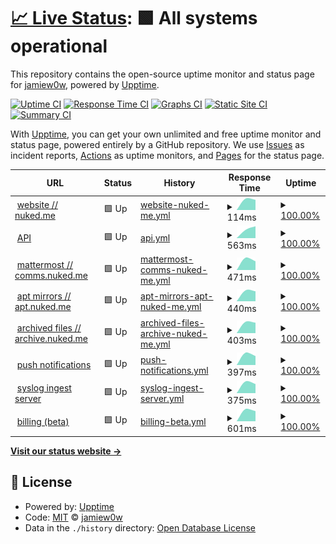 # [📈 Live Status](https://status.nuked.me): <!--live status--> **🟩 All systems operational**

This repository contains the open-source uptime monitor and status page for [jamiew0w](jamie.ie), powered by [Upptime](https://github.com/upptime/upptime).

[![Uptime CI](https://github.com/jamiew0w/status.nuked.me/workflows/Uptime%20CI/badge.svg)](https://github.com/upptime/upptime/actions?query=workflow%3A%22Uptime+CI%22)
[![Response Time CI](https://github.com/jamiew0w/status.nuked.me/workflows/Response%20Time%20CI/badge.svg)](https://github.com/upptime/upptime/actions?query=workflow%3A%22Response+Time+CI%22)
[![Graphs CI](https://github.com/jamiew0w/status.nuked.me/workflows/Graphs%20CI/badge.svg)](https://github.com/upptime/upptime/actions?query=workflow%3A%22Graphs+CI%22)
[![Static Site CI](https://github.com/jamiew0w/status.nuked.me/workflows/Static%20Site%20CI/badge.svg)](https://github.com/upptime/upptime/actions?query=workflow%3A%22Static+Site+CI%22)
[![Summary CI](https://github.com/jamiew0w/status.nuked.me/workflows/Summary%20CI/badge.svg)](https://github.com/upptime/upptime/actions?query=workflow%3A%22Summary+CI%22)

With [Upptime](https://upptime.js.org), you can get your own unlimited and free uptime monitor and status page, powered entirely by a GitHub repository. We use [Issues](https://github.com/jamiew0w/status.nuked.me/issues) as incident reports, [Actions](https://github.com/jamiew0w/status.nuked.me/actions) as uptime monitors, and [Pages](https://status.nuked.me) for the status page.

<!--start: status pages-->
<!-- This summary is generated by Upptime (https://github.com/upptime/upptime) -->
<!-- Do not edit this manually, your changes will be overwritten -->
<!-- prettier-ignore -->
| URL | Status | History | Response Time | Uptime |
| --- | ------ | ------- | ------------- | ------ |
| <img alt="" src="https://favicons.githubusercontent.com/nuked.me" height="13"> [website // nuked.me](https://nuked.me) | 🟩 Up | [website-nuked-me.yml](https://github.com/jamiew0w/status.nuked.me/commits/HEAD/history/website-nuked-me.yml) | <details><summary><img alt="Response time graph" src="./graphs/website-nuked-me/response-time-week.png" height="20"> 114ms</summary><br><a href="https://status.nuked.me/history/website-nuked-me"><img alt="Response time 114" src="https://img.shields.io/endpoint?url=https%3A%2F%2Fraw.githubusercontent.com%2Fjamiew0w%2Fstatus.nuked.me%2FHEAD%2Fapi%2Fwebsite-nuked-me%2Fresponse-time.json"></a><br><a href="https://status.nuked.me/history/website-nuked-me"><img alt="24-hour response time 67" src="https://img.shields.io/endpoint?url=https%3A%2F%2Fraw.githubusercontent.com%2Fjamiew0w%2Fstatus.nuked.me%2FHEAD%2Fapi%2Fwebsite-nuked-me%2Fresponse-time-day.json"></a><br><a href="https://status.nuked.me/history/website-nuked-me"><img alt="7-day response time 114" src="https://img.shields.io/endpoint?url=https%3A%2F%2Fraw.githubusercontent.com%2Fjamiew0w%2Fstatus.nuked.me%2FHEAD%2Fapi%2Fwebsite-nuked-me%2Fresponse-time-week.json"></a><br><a href="https://status.nuked.me/history/website-nuked-me"><img alt="30-day response time 114" src="https://img.shields.io/endpoint?url=https%3A%2F%2Fraw.githubusercontent.com%2Fjamiew0w%2Fstatus.nuked.me%2FHEAD%2Fapi%2Fwebsite-nuked-me%2Fresponse-time-month.json"></a><br><a href="https://status.nuked.me/history/website-nuked-me"><img alt="1-year response time 114" src="https://img.shields.io/endpoint?url=https%3A%2F%2Fraw.githubusercontent.com%2Fjamiew0w%2Fstatus.nuked.me%2FHEAD%2Fapi%2Fwebsite-nuked-me%2Fresponse-time-year.json"></a></details> | <details><summary><a href="https://status.nuked.me/history/website-nuked-me">100.00%</a></summary><a href="https://status.nuked.me/history/website-nuked-me"><img alt="All-time uptime 100.00%" src="https://img.shields.io/endpoint?url=https%3A%2F%2Fraw.githubusercontent.com%2Fjamiew0w%2Fstatus.nuked.me%2FHEAD%2Fapi%2Fwebsite-nuked-me%2Fuptime.json"></a><br><a href="https://status.nuked.me/history/website-nuked-me"><img alt="24-hour uptime 100.00%" src="https://img.shields.io/endpoint?url=https%3A%2F%2Fraw.githubusercontent.com%2Fjamiew0w%2Fstatus.nuked.me%2FHEAD%2Fapi%2Fwebsite-nuked-me%2Fuptime-day.json"></a><br><a href="https://status.nuked.me/history/website-nuked-me"><img alt="7-day uptime 100.00%" src="https://img.shields.io/endpoint?url=https%3A%2F%2Fraw.githubusercontent.com%2Fjamiew0w%2Fstatus.nuked.me%2FHEAD%2Fapi%2Fwebsite-nuked-me%2Fuptime-week.json"></a><br><a href="https://status.nuked.me/history/website-nuked-me"><img alt="30-day uptime 100.00%" src="https://img.shields.io/endpoint?url=https%3A%2F%2Fraw.githubusercontent.com%2Fjamiew0w%2Fstatus.nuked.me%2FHEAD%2Fapi%2Fwebsite-nuked-me%2Fuptime-month.json"></a><br><a href="https://status.nuked.me/history/website-nuked-me"><img alt="1-year uptime 100.00%" src="https://img.shields.io/endpoint?url=https%3A%2F%2Fraw.githubusercontent.com%2Fjamiew0w%2Fstatus.nuked.me%2FHEAD%2Fapi%2Fwebsite-nuked-me%2Fuptime-year.json"></a></details>
| <img alt="" src="https://favicons.githubusercontent.com/api.nuked.me" height="13"> [API](https://api.nuked.me) | 🟩 Up | [api.yml](https://github.com/jamiew0w/status.nuked.me/commits/HEAD/history/api.yml) | <details><summary><img alt="Response time graph" src="./graphs/api/response-time-week.png" height="20"> 563ms</summary><br><a href="https://status.nuked.me/history/api"><img alt="Response time 563" src="https://img.shields.io/endpoint?url=https%3A%2F%2Fraw.githubusercontent.com%2Fjamiew0w%2Fstatus.nuked.me%2FHEAD%2Fapi%2Fapi%2Fresponse-time.json"></a><br><a href="https://status.nuked.me/history/api"><img alt="24-hour response time 399" src="https://img.shields.io/endpoint?url=https%3A%2F%2Fraw.githubusercontent.com%2Fjamiew0w%2Fstatus.nuked.me%2FHEAD%2Fapi%2Fapi%2Fresponse-time-day.json"></a><br><a href="https://status.nuked.me/history/api"><img alt="7-day response time 563" src="https://img.shields.io/endpoint?url=https%3A%2F%2Fraw.githubusercontent.com%2Fjamiew0w%2Fstatus.nuked.me%2FHEAD%2Fapi%2Fapi%2Fresponse-time-week.json"></a><br><a href="https://status.nuked.me/history/api"><img alt="30-day response time 563" src="https://img.shields.io/endpoint?url=https%3A%2F%2Fraw.githubusercontent.com%2Fjamiew0w%2Fstatus.nuked.me%2FHEAD%2Fapi%2Fapi%2Fresponse-time-month.json"></a><br><a href="https://status.nuked.me/history/api"><img alt="1-year response time 563" src="https://img.shields.io/endpoint?url=https%3A%2F%2Fraw.githubusercontent.com%2Fjamiew0w%2Fstatus.nuked.me%2FHEAD%2Fapi%2Fapi%2Fresponse-time-year.json"></a></details> | <details><summary><a href="https://status.nuked.me/history/api">100.00%</a></summary><a href="https://status.nuked.me/history/api"><img alt="All-time uptime 100.00%" src="https://img.shields.io/endpoint?url=https%3A%2F%2Fraw.githubusercontent.com%2Fjamiew0w%2Fstatus.nuked.me%2FHEAD%2Fapi%2Fapi%2Fuptime.json"></a><br><a href="https://status.nuked.me/history/api"><img alt="24-hour uptime 100.00%" src="https://img.shields.io/endpoint?url=https%3A%2F%2Fraw.githubusercontent.com%2Fjamiew0w%2Fstatus.nuked.me%2FHEAD%2Fapi%2Fapi%2Fuptime-day.json"></a><br><a href="https://status.nuked.me/history/api"><img alt="7-day uptime 100.00%" src="https://img.shields.io/endpoint?url=https%3A%2F%2Fraw.githubusercontent.com%2Fjamiew0w%2Fstatus.nuked.me%2FHEAD%2Fapi%2Fapi%2Fuptime-week.json"></a><br><a href="https://status.nuked.me/history/api"><img alt="30-day uptime 100.00%" src="https://img.shields.io/endpoint?url=https%3A%2F%2Fraw.githubusercontent.com%2Fjamiew0w%2Fstatus.nuked.me%2FHEAD%2Fapi%2Fapi%2Fuptime-month.json"></a><br><a href="https://status.nuked.me/history/api"><img alt="1-year uptime 100.00%" src="https://img.shields.io/endpoint?url=https%3A%2F%2Fraw.githubusercontent.com%2Fjamiew0w%2Fstatus.nuked.me%2FHEAD%2Fapi%2Fapi%2Fuptime-year.json"></a></details>
| <img alt="" src="https://favicons.githubusercontent.com/comms.nuked.me" height="13"> [mattermost // comms.nuked.me](https://comms.nuked.me) | 🟩 Up | [mattermost-comms-nuked-me.yml](https://github.com/jamiew0w/status.nuked.me/commits/HEAD/history/mattermost-comms-nuked-me.yml) | <details><summary><img alt="Response time graph" src="./graphs/mattermost-comms-nuked-me/response-time-week.png" height="20"> 471ms</summary><br><a href="https://status.nuked.me/history/mattermost-comms-nuked-me"><img alt="Response time 471" src="https://img.shields.io/endpoint?url=https%3A%2F%2Fraw.githubusercontent.com%2Fjamiew0w%2Fstatus.nuked.me%2FHEAD%2Fapi%2Fmattermost-comms-nuked-me%2Fresponse-time.json"></a><br><a href="https://status.nuked.me/history/mattermost-comms-nuked-me"><img alt="24-hour response time 402" src="https://img.shields.io/endpoint?url=https%3A%2F%2Fraw.githubusercontent.com%2Fjamiew0w%2Fstatus.nuked.me%2FHEAD%2Fapi%2Fmattermost-comms-nuked-me%2Fresponse-time-day.json"></a><br><a href="https://status.nuked.me/history/mattermost-comms-nuked-me"><img alt="7-day response time 471" src="https://img.shields.io/endpoint?url=https%3A%2F%2Fraw.githubusercontent.com%2Fjamiew0w%2Fstatus.nuked.me%2FHEAD%2Fapi%2Fmattermost-comms-nuked-me%2Fresponse-time-week.json"></a><br><a href="https://status.nuked.me/history/mattermost-comms-nuked-me"><img alt="30-day response time 471" src="https://img.shields.io/endpoint?url=https%3A%2F%2Fraw.githubusercontent.com%2Fjamiew0w%2Fstatus.nuked.me%2FHEAD%2Fapi%2Fmattermost-comms-nuked-me%2Fresponse-time-month.json"></a><br><a href="https://status.nuked.me/history/mattermost-comms-nuked-me"><img alt="1-year response time 471" src="https://img.shields.io/endpoint?url=https%3A%2F%2Fraw.githubusercontent.com%2Fjamiew0w%2Fstatus.nuked.me%2FHEAD%2Fapi%2Fmattermost-comms-nuked-me%2Fresponse-time-year.json"></a></details> | <details><summary><a href="https://status.nuked.me/history/mattermost-comms-nuked-me">100.00%</a></summary><a href="https://status.nuked.me/history/mattermost-comms-nuked-me"><img alt="All-time uptime 100.00%" src="https://img.shields.io/endpoint?url=https%3A%2F%2Fraw.githubusercontent.com%2Fjamiew0w%2Fstatus.nuked.me%2FHEAD%2Fapi%2Fmattermost-comms-nuked-me%2Fuptime.json"></a><br><a href="https://status.nuked.me/history/mattermost-comms-nuked-me"><img alt="24-hour uptime 100.00%" src="https://img.shields.io/endpoint?url=https%3A%2F%2Fraw.githubusercontent.com%2Fjamiew0w%2Fstatus.nuked.me%2FHEAD%2Fapi%2Fmattermost-comms-nuked-me%2Fuptime-day.json"></a><br><a href="https://status.nuked.me/history/mattermost-comms-nuked-me"><img alt="7-day uptime 100.00%" src="https://img.shields.io/endpoint?url=https%3A%2F%2Fraw.githubusercontent.com%2Fjamiew0w%2Fstatus.nuked.me%2FHEAD%2Fapi%2Fmattermost-comms-nuked-me%2Fuptime-week.json"></a><br><a href="https://status.nuked.me/history/mattermost-comms-nuked-me"><img alt="30-day uptime 100.00%" src="https://img.shields.io/endpoint?url=https%3A%2F%2Fraw.githubusercontent.com%2Fjamiew0w%2Fstatus.nuked.me%2FHEAD%2Fapi%2Fmattermost-comms-nuked-me%2Fuptime-month.json"></a><br><a href="https://status.nuked.me/history/mattermost-comms-nuked-me"><img alt="1-year uptime 100.00%" src="https://img.shields.io/endpoint?url=https%3A%2F%2Fraw.githubusercontent.com%2Fjamiew0w%2Fstatus.nuked.me%2FHEAD%2Fapi%2Fmattermost-comms-nuked-me%2Fuptime-year.json"></a></details>
| <img alt="" src="https://favicons.githubusercontent.com/apt.nuked.me" height="13"> [apt mirrors // apt.nuked.me](https://apt.nuked.me) | 🟩 Up | [apt-mirrors-apt-nuked-me.yml](https://github.com/jamiew0w/status.nuked.me/commits/HEAD/history/apt-mirrors-apt-nuked-me.yml) | <details><summary><img alt="Response time graph" src="./graphs/apt-mirrors-apt-nuked-me/response-time-week.png" height="20"> 440ms</summary><br><a href="https://status.nuked.me/history/apt-mirrors-apt-nuked-me"><img alt="Response time 440" src="https://img.shields.io/endpoint?url=https%3A%2F%2Fraw.githubusercontent.com%2Fjamiew0w%2Fstatus.nuked.me%2FHEAD%2Fapi%2Fapt-mirrors-apt-nuked-me%2Fresponse-time.json"></a><br><a href="https://status.nuked.me/history/apt-mirrors-apt-nuked-me"><img alt="24-hour response time 318" src="https://img.shields.io/endpoint?url=https%3A%2F%2Fraw.githubusercontent.com%2Fjamiew0w%2Fstatus.nuked.me%2FHEAD%2Fapi%2Fapt-mirrors-apt-nuked-me%2Fresponse-time-day.json"></a><br><a href="https://status.nuked.me/history/apt-mirrors-apt-nuked-me"><img alt="7-day response time 440" src="https://img.shields.io/endpoint?url=https%3A%2F%2Fraw.githubusercontent.com%2Fjamiew0w%2Fstatus.nuked.me%2FHEAD%2Fapi%2Fapt-mirrors-apt-nuked-me%2Fresponse-time-week.json"></a><br><a href="https://status.nuked.me/history/apt-mirrors-apt-nuked-me"><img alt="30-day response time 440" src="https://img.shields.io/endpoint?url=https%3A%2F%2Fraw.githubusercontent.com%2Fjamiew0w%2Fstatus.nuked.me%2FHEAD%2Fapi%2Fapt-mirrors-apt-nuked-me%2Fresponse-time-month.json"></a><br><a href="https://status.nuked.me/history/apt-mirrors-apt-nuked-me"><img alt="1-year response time 440" src="https://img.shields.io/endpoint?url=https%3A%2F%2Fraw.githubusercontent.com%2Fjamiew0w%2Fstatus.nuked.me%2FHEAD%2Fapi%2Fapt-mirrors-apt-nuked-me%2Fresponse-time-year.json"></a></details> | <details><summary><a href="https://status.nuked.me/history/apt-mirrors-apt-nuked-me">100.00%</a></summary><a href="https://status.nuked.me/history/apt-mirrors-apt-nuked-me"><img alt="All-time uptime 100.00%" src="https://img.shields.io/endpoint?url=https%3A%2F%2Fraw.githubusercontent.com%2Fjamiew0w%2Fstatus.nuked.me%2FHEAD%2Fapi%2Fapt-mirrors-apt-nuked-me%2Fuptime.json"></a><br><a href="https://status.nuked.me/history/apt-mirrors-apt-nuked-me"><img alt="24-hour uptime 100.00%" src="https://img.shields.io/endpoint?url=https%3A%2F%2Fraw.githubusercontent.com%2Fjamiew0w%2Fstatus.nuked.me%2FHEAD%2Fapi%2Fapt-mirrors-apt-nuked-me%2Fuptime-day.json"></a><br><a href="https://status.nuked.me/history/apt-mirrors-apt-nuked-me"><img alt="7-day uptime 100.00%" src="https://img.shields.io/endpoint?url=https%3A%2F%2Fraw.githubusercontent.com%2Fjamiew0w%2Fstatus.nuked.me%2FHEAD%2Fapi%2Fapt-mirrors-apt-nuked-me%2Fuptime-week.json"></a><br><a href="https://status.nuked.me/history/apt-mirrors-apt-nuked-me"><img alt="30-day uptime 100.00%" src="https://img.shields.io/endpoint?url=https%3A%2F%2Fraw.githubusercontent.com%2Fjamiew0w%2Fstatus.nuked.me%2FHEAD%2Fapi%2Fapt-mirrors-apt-nuked-me%2Fuptime-month.json"></a><br><a href="https://status.nuked.me/history/apt-mirrors-apt-nuked-me"><img alt="1-year uptime 100.00%" src="https://img.shields.io/endpoint?url=https%3A%2F%2Fraw.githubusercontent.com%2Fjamiew0w%2Fstatus.nuked.me%2FHEAD%2Fapi%2Fapt-mirrors-apt-nuked-me%2Fuptime-year.json"></a></details>
| <img alt="" src="https://favicons.githubusercontent.com/archive.nuked.me" height="13"> [archived files // archive.nuked.me](https://archive.nuked.me) | 🟩 Up | [archived-files-archive-nuked-me.yml](https://github.com/jamiew0w/status.nuked.me/commits/HEAD/history/archived-files-archive-nuked-me.yml) | <details><summary><img alt="Response time graph" src="./graphs/archived-files-archive-nuked-me/response-time-week.png" height="20"> 403ms</summary><br><a href="https://status.nuked.me/history/archived-files-archive-nuked-me"><img alt="Response time 403" src="https://img.shields.io/endpoint?url=https%3A%2F%2Fraw.githubusercontent.com%2Fjamiew0w%2Fstatus.nuked.me%2FHEAD%2Fapi%2Farchived-files-archive-nuked-me%2Fresponse-time.json"></a><br><a href="https://status.nuked.me/history/archived-files-archive-nuked-me"><img alt="24-hour response time 339" src="https://img.shields.io/endpoint?url=https%3A%2F%2Fraw.githubusercontent.com%2Fjamiew0w%2Fstatus.nuked.me%2FHEAD%2Fapi%2Farchived-files-archive-nuked-me%2Fresponse-time-day.json"></a><br><a href="https://status.nuked.me/history/archived-files-archive-nuked-me"><img alt="7-day response time 403" src="https://img.shields.io/endpoint?url=https%3A%2F%2Fraw.githubusercontent.com%2Fjamiew0w%2Fstatus.nuked.me%2FHEAD%2Fapi%2Farchived-files-archive-nuked-me%2Fresponse-time-week.json"></a><br><a href="https://status.nuked.me/history/archived-files-archive-nuked-me"><img alt="30-day response time 403" src="https://img.shields.io/endpoint?url=https%3A%2F%2Fraw.githubusercontent.com%2Fjamiew0w%2Fstatus.nuked.me%2FHEAD%2Fapi%2Farchived-files-archive-nuked-me%2Fresponse-time-month.json"></a><br><a href="https://status.nuked.me/history/archived-files-archive-nuked-me"><img alt="1-year response time 403" src="https://img.shields.io/endpoint?url=https%3A%2F%2Fraw.githubusercontent.com%2Fjamiew0w%2Fstatus.nuked.me%2FHEAD%2Fapi%2Farchived-files-archive-nuked-me%2Fresponse-time-year.json"></a></details> | <details><summary><a href="https://status.nuked.me/history/archived-files-archive-nuked-me">100.00%</a></summary><a href="https://status.nuked.me/history/archived-files-archive-nuked-me"><img alt="All-time uptime 100.00%" src="https://img.shields.io/endpoint?url=https%3A%2F%2Fraw.githubusercontent.com%2Fjamiew0w%2Fstatus.nuked.me%2FHEAD%2Fapi%2Farchived-files-archive-nuked-me%2Fuptime.json"></a><br><a href="https://status.nuked.me/history/archived-files-archive-nuked-me"><img alt="24-hour uptime 100.00%" src="https://img.shields.io/endpoint?url=https%3A%2F%2Fraw.githubusercontent.com%2Fjamiew0w%2Fstatus.nuked.me%2FHEAD%2Fapi%2Farchived-files-archive-nuked-me%2Fuptime-day.json"></a><br><a href="https://status.nuked.me/history/archived-files-archive-nuked-me"><img alt="7-day uptime 100.00%" src="https://img.shields.io/endpoint?url=https%3A%2F%2Fraw.githubusercontent.com%2Fjamiew0w%2Fstatus.nuked.me%2FHEAD%2Fapi%2Farchived-files-archive-nuked-me%2Fuptime-week.json"></a><br><a href="https://status.nuked.me/history/archived-files-archive-nuked-me"><img alt="30-day uptime 100.00%" src="https://img.shields.io/endpoint?url=https%3A%2F%2Fraw.githubusercontent.com%2Fjamiew0w%2Fstatus.nuked.me%2FHEAD%2Fapi%2Farchived-files-archive-nuked-me%2Fuptime-month.json"></a><br><a href="https://status.nuked.me/history/archived-files-archive-nuked-me"><img alt="1-year uptime 100.00%" src="https://img.shields.io/endpoint?url=https%3A%2F%2Fraw.githubusercontent.com%2Fjamiew0w%2Fstatus.nuked.me%2FHEAD%2Fapi%2Farchived-files-archive-nuked-me%2Fuptime-year.json"></a></details>
| <img alt="" src="https://favicons.githubusercontent.com/push.nuked.me" height="13"> [push notifications](https://push.nuked.me) | 🟩 Up | [push-notifications.yml](https://github.com/jamiew0w/status.nuked.me/commits/HEAD/history/push-notifications.yml) | <details><summary><img alt="Response time graph" src="./graphs/push-notifications/response-time-week.png" height="20"> 397ms</summary><br><a href="https://status.nuked.me/history/push-notifications"><img alt="Response time 397" src="https://img.shields.io/endpoint?url=https%3A%2F%2Fraw.githubusercontent.com%2Fjamiew0w%2Fstatus.nuked.me%2FHEAD%2Fapi%2Fpush-notifications%2Fresponse-time.json"></a><br><a href="https://status.nuked.me/history/push-notifications"><img alt="24-hour response time 336" src="https://img.shields.io/endpoint?url=https%3A%2F%2Fraw.githubusercontent.com%2Fjamiew0w%2Fstatus.nuked.me%2FHEAD%2Fapi%2Fpush-notifications%2Fresponse-time-day.json"></a><br><a href="https://status.nuked.me/history/push-notifications"><img alt="7-day response time 397" src="https://img.shields.io/endpoint?url=https%3A%2F%2Fraw.githubusercontent.com%2Fjamiew0w%2Fstatus.nuked.me%2FHEAD%2Fapi%2Fpush-notifications%2Fresponse-time-week.json"></a><br><a href="https://status.nuked.me/history/push-notifications"><img alt="30-day response time 397" src="https://img.shields.io/endpoint?url=https%3A%2F%2Fraw.githubusercontent.com%2Fjamiew0w%2Fstatus.nuked.me%2FHEAD%2Fapi%2Fpush-notifications%2Fresponse-time-month.json"></a><br><a href="https://status.nuked.me/history/push-notifications"><img alt="1-year response time 397" src="https://img.shields.io/endpoint?url=https%3A%2F%2Fraw.githubusercontent.com%2Fjamiew0w%2Fstatus.nuked.me%2FHEAD%2Fapi%2Fpush-notifications%2Fresponse-time-year.json"></a></details> | <details><summary><a href="https://status.nuked.me/history/push-notifications">100.00%</a></summary><a href="https://status.nuked.me/history/push-notifications"><img alt="All-time uptime 100.00%" src="https://img.shields.io/endpoint?url=https%3A%2F%2Fraw.githubusercontent.com%2Fjamiew0w%2Fstatus.nuked.me%2FHEAD%2Fapi%2Fpush-notifications%2Fuptime.json"></a><br><a href="https://status.nuked.me/history/push-notifications"><img alt="24-hour uptime 100.00%" src="https://img.shields.io/endpoint?url=https%3A%2F%2Fraw.githubusercontent.com%2Fjamiew0w%2Fstatus.nuked.me%2FHEAD%2Fapi%2Fpush-notifications%2Fuptime-day.json"></a><br><a href="https://status.nuked.me/history/push-notifications"><img alt="7-day uptime 100.00%" src="https://img.shields.io/endpoint?url=https%3A%2F%2Fraw.githubusercontent.com%2Fjamiew0w%2Fstatus.nuked.me%2FHEAD%2Fapi%2Fpush-notifications%2Fuptime-week.json"></a><br><a href="https://status.nuked.me/history/push-notifications"><img alt="30-day uptime 100.00%" src="https://img.shields.io/endpoint?url=https%3A%2F%2Fraw.githubusercontent.com%2Fjamiew0w%2Fstatus.nuked.me%2FHEAD%2Fapi%2Fpush-notifications%2Fuptime-month.json"></a><br><a href="https://status.nuked.me/history/push-notifications"><img alt="1-year uptime 100.00%" src="https://img.shields.io/endpoint?url=https%3A%2F%2Fraw.githubusercontent.com%2Fjamiew0w%2Fstatus.nuked.me%2FHEAD%2Fapi%2Fpush-notifications%2Fuptime-year.json"></a></details>
| <img alt="" src="https://favicons.githubusercontent.com/ingest.nuked.me" height="13"> [syslog ingest server](https://ingest.nuked.me) | 🟩 Up | [syslog-ingest-server.yml](https://github.com/jamiew0w/status.nuked.me/commits/HEAD/history/syslog-ingest-server.yml) | <details><summary><img alt="Response time graph" src="./graphs/syslog-ingest-server/response-time-week.png" height="20"> 375ms</summary><br><a href="https://status.nuked.me/history/syslog-ingest-server"><img alt="Response time 375" src="https://img.shields.io/endpoint?url=https%3A%2F%2Fraw.githubusercontent.com%2Fjamiew0w%2Fstatus.nuked.me%2FHEAD%2Fapi%2Fsyslog-ingest-server%2Fresponse-time.json"></a><br><a href="https://status.nuked.me/history/syslog-ingest-server"><img alt="24-hour response time 288" src="https://img.shields.io/endpoint?url=https%3A%2F%2Fraw.githubusercontent.com%2Fjamiew0w%2Fstatus.nuked.me%2FHEAD%2Fapi%2Fsyslog-ingest-server%2Fresponse-time-day.json"></a><br><a href="https://status.nuked.me/history/syslog-ingest-server"><img alt="7-day response time 375" src="https://img.shields.io/endpoint?url=https%3A%2F%2Fraw.githubusercontent.com%2Fjamiew0w%2Fstatus.nuked.me%2FHEAD%2Fapi%2Fsyslog-ingest-server%2Fresponse-time-week.json"></a><br><a href="https://status.nuked.me/history/syslog-ingest-server"><img alt="30-day response time 375" src="https://img.shields.io/endpoint?url=https%3A%2F%2Fraw.githubusercontent.com%2Fjamiew0w%2Fstatus.nuked.me%2FHEAD%2Fapi%2Fsyslog-ingest-server%2Fresponse-time-month.json"></a><br><a href="https://status.nuked.me/history/syslog-ingest-server"><img alt="1-year response time 375" src="https://img.shields.io/endpoint?url=https%3A%2F%2Fraw.githubusercontent.com%2Fjamiew0w%2Fstatus.nuked.me%2FHEAD%2Fapi%2Fsyslog-ingest-server%2Fresponse-time-year.json"></a></details> | <details><summary><a href="https://status.nuked.me/history/syslog-ingest-server">100.00%</a></summary><a href="https://status.nuked.me/history/syslog-ingest-server"><img alt="All-time uptime 100.00%" src="https://img.shields.io/endpoint?url=https%3A%2F%2Fraw.githubusercontent.com%2Fjamiew0w%2Fstatus.nuked.me%2FHEAD%2Fapi%2Fsyslog-ingest-server%2Fuptime.json"></a><br><a href="https://status.nuked.me/history/syslog-ingest-server"><img alt="24-hour uptime 100.00%" src="https://img.shields.io/endpoint?url=https%3A%2F%2Fraw.githubusercontent.com%2Fjamiew0w%2Fstatus.nuked.me%2FHEAD%2Fapi%2Fsyslog-ingest-server%2Fuptime-day.json"></a><br><a href="https://status.nuked.me/history/syslog-ingest-server"><img alt="7-day uptime 100.00%" src="https://img.shields.io/endpoint?url=https%3A%2F%2Fraw.githubusercontent.com%2Fjamiew0w%2Fstatus.nuked.me%2FHEAD%2Fapi%2Fsyslog-ingest-server%2Fuptime-week.json"></a><br><a href="https://status.nuked.me/history/syslog-ingest-server"><img alt="30-day uptime 100.00%" src="https://img.shields.io/endpoint?url=https%3A%2F%2Fraw.githubusercontent.com%2Fjamiew0w%2Fstatus.nuked.me%2FHEAD%2Fapi%2Fsyslog-ingest-server%2Fuptime-month.json"></a><br><a href="https://status.nuked.me/history/syslog-ingest-server"><img alt="1-year uptime 100.00%" src="https://img.shields.io/endpoint?url=https%3A%2F%2Fraw.githubusercontent.com%2Fjamiew0w%2Fstatus.nuked.me%2FHEAD%2Fapi%2Fsyslog-ingest-server%2Fuptime-year.json"></a></details>
| <img alt="" src="https://favicons.githubusercontent.com/billing.nuked.me" height="13"> [billing (beta)](https://billing.nuked.me) | 🟩 Up | [billing-beta.yml](https://github.com/jamiew0w/status.nuked.me/commits/HEAD/history/billing-beta.yml) | <details><summary><img alt="Response time graph" src="./graphs/billing-beta/response-time-week.png" height="20"> 601ms</summary><br><a href="https://status.nuked.me/history/billing-beta"><img alt="Response time 601" src="https://img.shields.io/endpoint?url=https%3A%2F%2Fraw.githubusercontent.com%2Fjamiew0w%2Fstatus.nuked.me%2FHEAD%2Fapi%2Fbilling-beta%2Fresponse-time.json"></a><br><a href="https://status.nuked.me/history/billing-beta"><img alt="24-hour response time 545" src="https://img.shields.io/endpoint?url=https%3A%2F%2Fraw.githubusercontent.com%2Fjamiew0w%2Fstatus.nuked.me%2FHEAD%2Fapi%2Fbilling-beta%2Fresponse-time-day.json"></a><br><a href="https://status.nuked.me/history/billing-beta"><img alt="7-day response time 601" src="https://img.shields.io/endpoint?url=https%3A%2F%2Fraw.githubusercontent.com%2Fjamiew0w%2Fstatus.nuked.me%2FHEAD%2Fapi%2Fbilling-beta%2Fresponse-time-week.json"></a><br><a href="https://status.nuked.me/history/billing-beta"><img alt="30-day response time 601" src="https://img.shields.io/endpoint?url=https%3A%2F%2Fraw.githubusercontent.com%2Fjamiew0w%2Fstatus.nuked.me%2FHEAD%2Fapi%2Fbilling-beta%2Fresponse-time-month.json"></a><br><a href="https://status.nuked.me/history/billing-beta"><img alt="1-year response time 601" src="https://img.shields.io/endpoint?url=https%3A%2F%2Fraw.githubusercontent.com%2Fjamiew0w%2Fstatus.nuked.me%2FHEAD%2Fapi%2Fbilling-beta%2Fresponse-time-year.json"></a></details> | <details><summary><a href="https://status.nuked.me/history/billing-beta">100.00%</a></summary><a href="https://status.nuked.me/history/billing-beta"><img alt="All-time uptime 100.00%" src="https://img.shields.io/endpoint?url=https%3A%2F%2Fraw.githubusercontent.com%2Fjamiew0w%2Fstatus.nuked.me%2FHEAD%2Fapi%2Fbilling-beta%2Fuptime.json"></a><br><a href="https://status.nuked.me/history/billing-beta"><img alt="24-hour uptime 100.00%" src="https://img.shields.io/endpoint?url=https%3A%2F%2Fraw.githubusercontent.com%2Fjamiew0w%2Fstatus.nuked.me%2FHEAD%2Fapi%2Fbilling-beta%2Fuptime-day.json"></a><br><a href="https://status.nuked.me/history/billing-beta"><img alt="7-day uptime 100.00%" src="https://img.shields.io/endpoint?url=https%3A%2F%2Fraw.githubusercontent.com%2Fjamiew0w%2Fstatus.nuked.me%2FHEAD%2Fapi%2Fbilling-beta%2Fuptime-week.json"></a><br><a href="https://status.nuked.me/history/billing-beta"><img alt="30-day uptime 100.00%" src="https://img.shields.io/endpoint?url=https%3A%2F%2Fraw.githubusercontent.com%2Fjamiew0w%2Fstatus.nuked.me%2FHEAD%2Fapi%2Fbilling-beta%2Fuptime-month.json"></a><br><a href="https://status.nuked.me/history/billing-beta"><img alt="1-year uptime 100.00%" src="https://img.shields.io/endpoint?url=https%3A%2F%2Fraw.githubusercontent.com%2Fjamiew0w%2Fstatus.nuked.me%2FHEAD%2Fapi%2Fbilling-beta%2Fuptime-year.json"></a></details>

<!--end: status pages-->

[**Visit our status website →**](https://status.nuked.me)

## 📄 License

- Powered by: [Upptime](https://github.com/upptime/upptime)
- Code: [MIT](./LICENSE) © [jamiew0w](jamie.ie)
- Data in the `./history` directory: [Open Database License](https://opendatacommons.org/licenses/odbl/1-0/)
